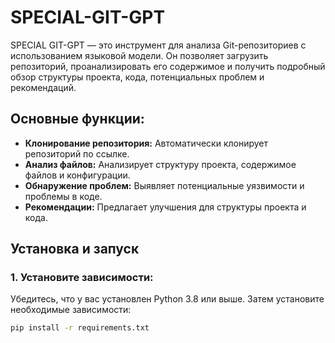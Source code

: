 # SPECIAL-GIT-GPT

SPECIAL GIT-GPT — это инструмент для анализа Git-репозиториев с использованием языковой модели. Он позволяет загрузить репозиторий, проанализировать его содержимое и получить подробный обзор структуры проекта, кода, потенциальных проблем и рекомендаций.

## Основные функции:
- **Клонирование репозитория:** Автоматически клонирует репозиторий по ссылке.
- **Анализ файлов:** Анализирует структуру проекта, содержимое файлов и конфигурации.
- **Обнаружение проблем:** Выявляет потенциальные уязвимости и проблемы в коде.
- **Рекомендации:** Предлагает улучшения для структуры проекта и кода.

## Установка и запуск

### 1. Установите зависимости:
Убедитесь, что у вас установлен Python 3.8 или выше. Затем установите необходимые зависимости:

```bash
pip install -r requirements.txt
